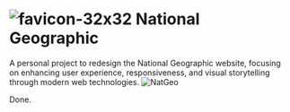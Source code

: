 # ![favicon-32x32](https://github.com/user-attachments/assets/de92cb81-f212-47e8-a9e0-70dc26ab19b4) National Geographic
A personal project to redesign the National Geographic website, focusing on enhancing user experience, responsiveness, and visual storytelling through modern web technologies.
![NatGeo](https://github.com/user-attachments/assets/ea2b46aa-9917-40e8-b3ee-cf7f0e07e988)

Done.
